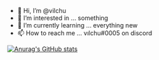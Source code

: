 - 👋 Hi, I’m @vilchu
- 👀 I’m interested in ... something
- 🌱 I’m currently learning ... everything new
- 📫 How to reach me ... vılchu#0005 on discord

<!---
vilchu/vilchu is a ✨ special ✨ repository because its `README.md` (this file) appears on your GitHub profile.
You can click the Preview link to take a look at your changes.
--->

[![Anurag's GitHub stats](https://github-readme-stats.vercel.app/api?username=vilchu)](https://github.com/anuraghazra/github-readme-stats)
